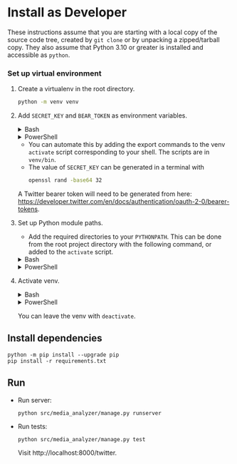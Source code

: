 Install as Developer
============
These instructions assume that you are starting with a local copy of the source code tree, created by `git clone` or by unpacking a zipped/tarball copy. They also assume that Python 3.10 or greater is installed and accessible as `python`.

### Set up virtual environment

1. Create a virtualenv in the root directory.
   ```bash
   python -m venv venv
   ```

2. Add `SECRET_KEY` and `BEAR_TOKEN` as environment variables.
   <details>
     <summary>Bash</summary>

      ```bash
      export SECRET_KEY="[KEY HERE]"
      export BEAR_TOKEN="[TOKEN HERE]"
      ```
   </details>
   
   <details>
     <summary>PowerShell</summary>
     
      ```powershell
      $env:SECRET_KEY = '[KEY HERE]'
      $env:BEAR_TOKEN = '[TOKEN HERE]'
      ```
   </details>   
   
   - You can automate this by adding the export commands to the venv `activate` script corresponding to your shell. The scripts are in `venv/bin`.
   - The value of `SECRET_KEY` can be generated in a terminal with
      ```bash
      openssl rand -base64 32
      ```
   A Twitter bearer token will need to be generated from here: https://developer.twitter.com/en/docs/authentication/oauth-2-0/bearer-tokens.

3. Set up Python module paths.

   - Add the required directories to your `PYTHONPATH`. This can be done from the root project directory with the following command, or added to the `activate` script.
   
   <details>
     <summary>Bash</summary>

      ```bash
      export PYTHONPATH=$PYTHONPATH:$(pwd):$(pwd)/src:$(pwd)/train:$(pwd)/src/media_analyzer
      ```
   </details>
   
   <details>
     <summary>PowerShell</summary>
     
      ```powershell
      $env:PYTHONPATH += '$($pwd.path);$($pwd.path)\src;$($pwd.path)\train;$($pwd.path)\src\media_analyzer'
      ```
   </details>
   
4. Activate venv.

   <details>
     <summary>Bash</summary>

      ```bash
      source venv/bin/activate
      which python
      # `which python` should now point to venv/bin/python 
      ```
   </details>
   
   <details>
     <summary>PowerShell</summary>
     
      ```powershell
      .\venv\Scripts\Activate.ps1
      # `where.exe python` should point to the venv's python binary
      ```
   </details>
    
   You can leave the venv with `deactivate`.
    
    
## Install dependencies

```
python -m pip install --upgrade pip
pip install -r requirements.txt
```

## Run

- Run server:
  ```
  python src/media_analyzer/manage.py runserver
  ```

- Run tests:
  ```
  python src/media_analyzer/manage.py test
  ```
  
  Visit http://localhost:8000/twitter.
